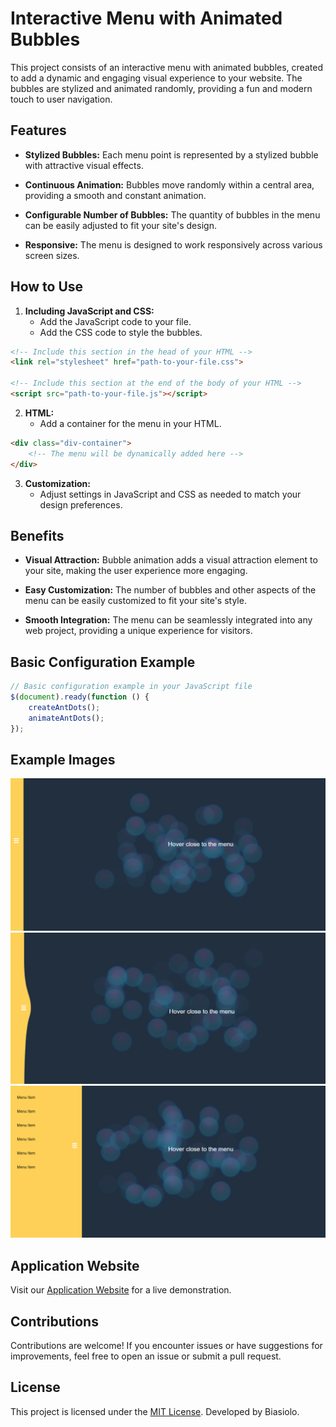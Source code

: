 # Interactive Menu with Animated Bubbles

This project consists of an interactive menu with animated bubbles, created to add a dynamic and engaging visual experience to your website. The bubbles are stylized and animated randomly, providing a fun and modern touch to user navigation.

## Features

- **Stylized Bubbles:** Each menu point is represented by a stylized bubble with attractive visual effects.

- **Continuous Animation:** Bubbles move randomly within a central area, providing a smooth and constant animation.

- **Configurable Number of Bubbles:** The quantity of bubbles in the menu can be easily adjusted to fit your site's design.

- **Responsive:** The menu is designed to work responsively across various screen sizes.

## How to Use

1. **Including JavaScript and CSS:**
   - Add the JavaScript code to your file.
   - Add the CSS code to style the bubbles.

```html
<!-- Include this section in the head of your HTML -->
<link rel="stylesheet" href="path-to-your-file.css">

<!-- Include this section at the end of the body of your HTML -->
<script src="path-to-your-file.js"></script>
```

2. **HTML:**
   - Add a container for the menu in your HTML.

```html
<div class="div-container">
    <!-- The menu will be dynamically added here -->
</div>
```

3. **Customization:**
   - Adjust settings in JavaScript and CSS as needed to match your design preferences.

## Benefits

- **Visual Attraction:** Bubble animation adds a visual attraction element to your site, making the user experience more engaging.

- **Easy Customization:** The number of bubbles and other aspects of the menu can be easily customized to fit your site's style.

- **Smooth Integration:** The menu can be seamlessly integrated into any web project, providing a unique experience for visitors.

## Basic Configuration Example

```javascript
// Basic configuration example in your JavaScript file
$(document).ready(function () {
    createAntDots();
    animateAntDots();
});
```

## Example Images

![Menu 1](img/menu_1.png)
![Menu 2](img/menu_2.png)
![Menu 3](img/menu_3.png)

## Application Website

Visit our [Application Website](https://your-application-website.com) for a live demonstration.

## Contributions

Contributions are welcome! If you encounter issues or have suggestions for improvements, feel free to open an issue or submit a pull request.

## License

This project is licensed under the [MIT License](LICENSE).
Developed by Biasiolo.
